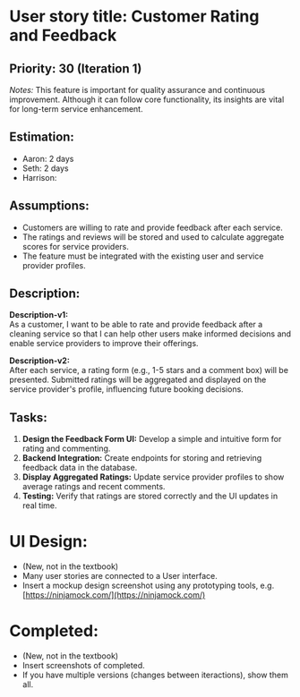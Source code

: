 # User story title: Customer Rating and Feedback

## Priority: 30 (Iteration 1)
*Notes:* This feature is important for quality assurance and continuous improvement. Although it can follow core functionality, its insights are vital for long-term service enhancement.

## Estimation:
* Aaron: 2 days
* Seth: 2 days
* Harrison:

## Assumptions:
- Customers are willing to rate and provide feedback after each service.
- The ratings and reviews will be stored and used to calculate aggregate scores for service providers.
- The feature must be integrated with the existing user and service provider profiles.

## Description:
**Description-v1:**  
As a customer, I want to be able to rate and provide feedback after a cleaning service so that I can help other users make informed decisions and enable service providers to improve their offerings.

**Description-v2:**  
After each service, a rating form (e.g., 1-5 stars and a comment box) will be presented. Submitted ratings will be aggregated and displayed on the service provider's profile, influencing future booking decisions.

## Tasks:
1. **Design the Feedback Form UI:** Develop a simple and intuitive form for rating and commenting.
2. **Backend Integration:** Create endpoints for storing and retrieving feedback data in the database. 
3. **Display Aggregated Ratings:** Update service provider profiles to show average ratings and recent comments. 
4. **Testing:** Verify that ratings are stored correctly and the UI updates in real time. 

# UI Design:
* (New, not in the textbook) 
* Many user stories are connected to a User interface.
* Insert a mockup design screenshot using any prototyping tools, e.g. [https://ninjamock.com/](https://ninjamock.com/)

# Completed:
* (New, not in the textbook) 
* Insert screenshots of completed. 
* If you have multiple versions (changes between iteractions), show them all.
